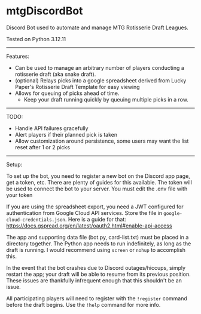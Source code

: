 # mtgDiscordBot

Discord Bot used to automate and manage MTG Rotisserie Draft Leagues.

Tested on Python 3.12.11

--------------------------------------------------------------------------------------------------

Features:
- Can be used to manage an arbitrary number of players conducting a rotisserie draft (aka snake draft).
- (optional) Relays picks into a google spreadsheet derived from Lucky Paper's Rotisserie Draft Template for easy viewing
- Allows for queuing of picks ahead of time.
  - Keep your draft running quickly by queuing multiple picks in a row.

--------------------------------------------------------------------------------------------------

TODO:
- Handle API failures gracefully
- Alert players if their planned pick is taken
- Allow customization around persistence, some users may want the list reset after 1 or 2 picks

--------------------------------------------------------------------------------------------------

Setup:

To set up the bot, you need to register a new bot on the Discord app page, get a token, etc. There are plenty of guides for this available. The token will be used to connect the bot to your server. You must edit the .env file with your token

If you are using the spreadsheet export, you need a JWT configured for authentication from Google Cloud API services. Store the file in `google-cloud-credentials.json`. Here is a guide for that: https://docs.gspread.org/en/latest/oauth2.html#enable-api-access

The app and supporting data file (bot.py, card-list.txt) must be placed in a directory together. The Python app needs to run indefinitely, as long as the draft is running. I would recommend using `screen` or `nohup` to accomplish this.

In the event that the bot crashes due to Discord outages/hiccups, simply restart the app; your draft will be able to resume from its previous position. These issues are thankfully infrequent enough that this shouldn't be an issue.

All participating players will need to register with the `!register` command before the draft begins. Use the `!help` command for more info.
